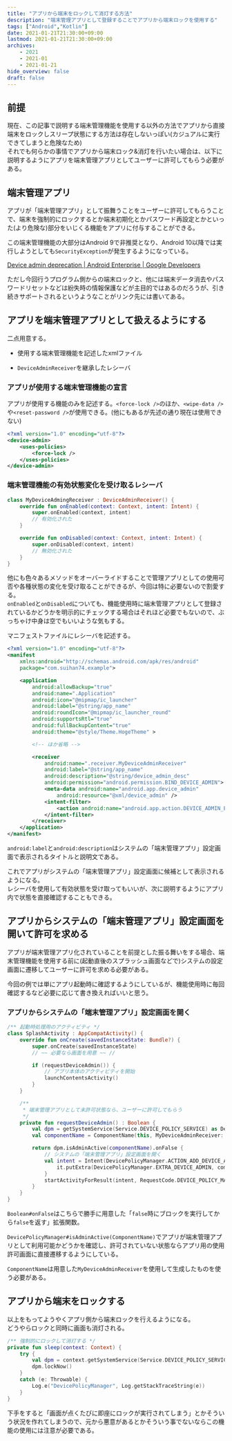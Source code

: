 ```yaml
---
title: "アプリから端末をロックして消灯する方法"
description: "端末管理アプリとして登録することでアプリから端末ロックを使用する"
tags: ["Android","Kotlin"]
date: 2021-01-21T21:30:00+09:00
lastmod: 2021-01-21T21:30:00+09:00
archives:
    - 2021
    - 2021-01
    - 2021-01-21
hide_overview: false
draft: false
---
```


## 前提

現在、この記事で説明する端末管理機能を使用する以外の方法でアプリから直接端末をロックしスリープ状態にする方法は存在しないっぽい(カジュアルに実行できてしまうと危険なため)  
それでも何らかの事情でアプリから端末ロック&消灯を行いたい場合は、以下に説明するようにアプリを端末管理アプリとしてユーザーに許可してもらう必要がある。

## 端末管理アプリ

アプリが「端末管理アプリ」として振舞うことをユーザーに許可してもらうことで、端末を強制的にロックするとか端末初期化とかパスワード再設定とかといった(より危険な)部分をいじくる機能をアプリに付与することができる。

この端末管理機能の大部分はAndroid 9で非推奨となり、Android 10以降では実行しようとしても`SecurityException`が発生するようになっている。  

[Device admin deprecation | Android Enterprise | Google Developers](https://developers.google.com/android/work/device-admin-deprecation)

ただし今回行うプログラム側からの端末ロックと、他には端末データ消去やパスワードリセットなどは紛失時の情報保護などが主目的ではあるのだろうが、引き続きサポートされるというようなことがリンク先には書いてある。

## アプリを端末管理アプリとして扱えるようにする

二点用意する。

- 使用する端末管理機能を記述したxmlファイル

- `DeviceAdminReceiver`を継承したレシーバ

### アプリが使用する端末管理機能の宣言

アプリが使用する機能のみを記述する。`<force-lock />`のほか、`<wipe-data />`や`<reset-password />`が使用できる。(他にもあるが先述の通り現在は使用できない)

```xml:res/xml/device_admin.xml
<?xml version="1.0" encoding="utf-8"?>
<device-admin>
    <uses-policies>
        <force-lock />
    </uses-policies>
</device-admin>
```

### 端末管理機能の有効状態変化を受け取るレシーバ

```kt:receiver/MyDeviceAdmingReceiver.kt
class MyDeviceAdmingReceiver : DeviceAdminReceiver() {
    override fun onEnabled(context: Context, intent: Intent) {
        super.onEnabled(context, intent)
        // 有効化された
    }

    override fun onDisabled(context: Context, intent: Intent) {
        super.onDisabled(context, intent)
        // 無効化された
    }
}
```

他にも色々あるメソッドをオーバーライドすることで管理アプリとしての使用可否や各種状態の変化を受け取ることができるが、今回は特に必要ないので割愛する。  
`onEnabled`と`onDisabled`についても、機能使用時に端末管理アプリとして登録されているかどうかを明示的にチェックする場合はそれほど必要でもないので、ぶっちゃけ中身は空でもいいような気もする。

マニフェストファイルにレシーバを記述する。

```xml:AndroidManifest.xml
<?xml version="1.0" encoding="utf-8"?>
<manifest
    xmlns:android="http://schemas.android.com/apk/res/android"
    package="com.suihan74.example">

    <application
        android:allowBackup="true"
        android:name=".Application"
        android:icon="@mipmap/ic_launcher"
        android:label="@string/app_name"
        android:roundIcon="@mipmap/ic_launcher_round"
        android:supportsRtl="true"
        android:fullBackupContent="true"
        android:theme="@style/Theme.HogeTheme" >

        <!-- ほか省略 -->

        <receiver
            android:name=".receiver.MyDeviceAdminReceiver"
            android:label="@string/app_name"
            android:description="@string/device_admin_desc"
            android:permission="android.permission.BIND_DEVICE_ADMIN">
            <meta-data android:name="android.app.device_admin"
                android:resource="@xml/device_admin" />
            <intent-filter>
                <action android:name="android.app.action.DEVICE_ADMIN_ENABLED" />
            </intent-filter>
        </receiver>
    </application>
</manifest>

```

`android:label`と`android:description`はシステムの「端末管理アプリ」設定画面で表示されるタイトルと説明文である。

これでアプリがシステムの「端末管理アプリ」設定画面に候補として表示されるようになる。  
レシーバを使用して有効状態を受け取ってもいいが、次に説明するようにアプリ内で状態を直接確認することもできる。

## アプリからシステムの「端末管理アプリ」設定画面を開いて許可を求める

アプリが端末管理アプリ化されていることを前提とした振る舞いをする場合、端末管理機能を使用する前に(起動直後のスプラッシュ画面などで)システムの設定画面に遷移してユーザーに許可を求める必要がある。

今回の例では単にアプリ起動時に確認するようにしているが、機能使用時に毎回確認するなど必要に応じて書き換えればいいと思う。

### アプリからシステムの「端末管理アプリ」設定画面を開く

```kt:SplashActivity.kt
/** 起動時処理用のアクティビティ */
class SplashActivity : AppCompatActivity() {
    override fun onCreate(savedInstanceState: Bundle?) {
        super.onCreate(savedInstanceState)
        // ~~ 必要なら画面を用意 ~~ //

        if (requestDeviceAdmin()) {
            // アプリ本体のアクティビティを開始
            launchContentsActivity()
        }
    }

    /**
     * 端末管理アプリとして未許可状態なら、ユーザーに許可してもらう
     */
    private fun requestDeviceAdmin() : Boolean {
        val dpm = getSystemService(Service.DEVICE_POLICY_SERVICE) as DevicePolicyManager
        val componentName = ComponentName(this, MyDeviceAdminReceiver::class.java)

        return dpm.isAdminActive(componentName).onFalse {
            // システムの「端末管理アプリ」設定画面を開く
            val intent = Intent(DevicePolicyManager.ACTION_ADD_DEVICE_ADMIN).also {
                it.putExtra(DevicePolicyManager.EXTRA_DEVICE_ADMIN, componentName)
            }
            startActivityForResult(intent, RequestCode.DEVICE_POLICY_MANAGER.ordinal)
        }
    }
}
```

`Boolean#onFalse`はこちらで勝手に用意した「`false`時にブロックを実行してから`false`を返す」拡張関数。

`DevicePolicyManager#isAdminActive(ComponentName)`でアプリが端末管理アプリとして利用可能かどうかを確認し、許可されていない状態ならアプリ用の使用許可画面に直接遷移するようにしている。

`ComponentName`は用意した`MyDeviceAdminReceiver`を使用して生成したものを使う必要がある。

## アプリから端末をロックする

以上をもってようやくアプリ側から端末ロックを行えるようになる。  
どうやらロックと同時に画面も消灯される。

```kt
/** 強制的にロックして消灯する */
private fun sleep(context: Context) {
    try {
        val dpm = context.getSystemService(Service.DEVICE_POLICY_SERVICE) as DevicePolicyManager
        dpm.lockNow()
    }
    catch (e: Throwable) {
        Log.e("DevicePolicyManager", Log.getStackTraceString(e))
    }
}
```

下手をすると「画面が点くたびに即座にロックが実行されてしまう」とかそういう状況を作れてしまうので、元から悪意があるとかそういう事でないならこの機能の使用には注意が必要である。  
